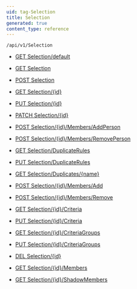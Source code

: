```yaml
---
uid: tag-Selection
title: Selection
generated: true
content_type: reference
---
```


```http
/api/v1/Selection
```




* [GET Selection/default](v1SelectionEntity_DefaultSelectionEntity.md)

* [GET Selection](v1SelectionEntity_GetAll.md)

* [POST Selection](v1SelectionEntity_PostSelectionEntity.md)

* [GET Selection/{id}](v1SelectionEntity_GetSelectionEntity.md)

* [PUT Selection/{id}](v1SelectionEntity_PutSelectionEntity.md)

* [PATCH Selection/{id}](v1SelectionEntity_PatchSelectionEntity.md)

* [POST Selection/{id}/Members/AddPerson](v1SelectionEntity_AddContactSelectionMembers.md)

* [POST Selection/{id}/Members/RemovePerson](v1SelectionEntity_RemoveContactSelectionMembers.md)

* [GET Selection/DuplicateRules](v1SelectionEntity_GetDuplicateRules.md)

* [PUT Selection/DuplicateRules](v1SelectionEntity_SetDuplicateRulesStatus.md)

* [GET Selection/Duplicates/{name}](v1SelectionEntity_GetDuplicates.md)

* [POST Selection/{id}/Members/Add](v1SelectionEntity_AddSelectionMembers.md)

* [POST Selection/{id}/Members/Remove](v1SelectionEntity_RemoveSelectionMembersById.md)

* [GET Selection/{id}/Criteria](v1SelectionEntity_GetDynamicSelectionCriteria.md)

* [PUT Selection/{id}/Criteria](v1SelectionEntity_SetDynamicSelectionCriteria3.md)

* [GET Selection/{id}/CriteriaGroups](v1SelectionEntity_GetDynamicSelectionCriteriaGroups.md)

* [PUT Selection/{id}/CriteriaGroups](v1SelectionEntity_SetDynamicSelectionCriteriaGroups.md)

* [DEL Selection/{id}](v1SelectionEntity_DeleteSelectionEntity.md)

* [GET Selection/{id}/Members](v1SelectionEntity_GetSelectionMembersArchiveRows.md)

* [GET Selection/{id}/ShadowMembers](v1SelectionEntity_GetSelectionShadowMembersArchiveRows.md)